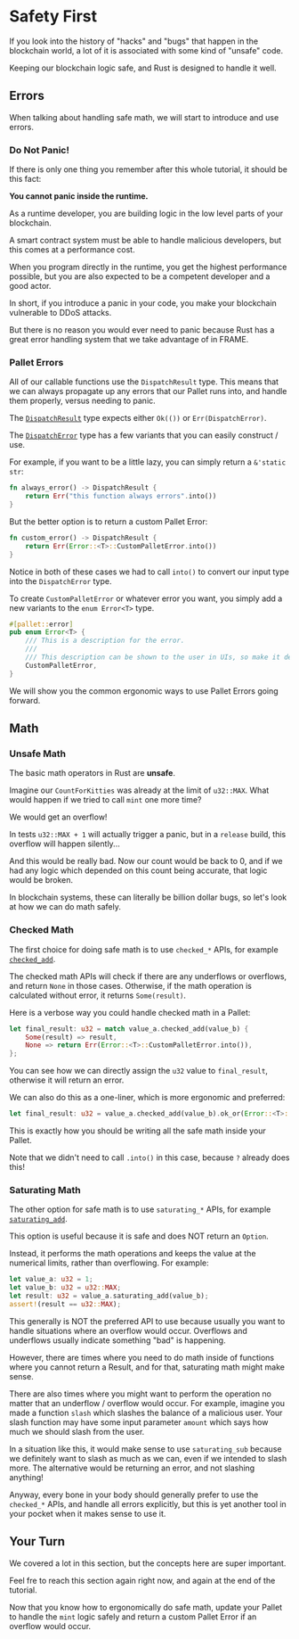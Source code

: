 # Safety First

If you look into the history of "hacks" and "bugs" that happen in the blockchain world, a lot of it is associated with some kind of "unsafe" code.

Keeping our blockchain logic safe, and Rust is designed to handle it well.

## Errors

When talking about handling safe math, we will start to introduce and use errors.

### Do Not Panic!

If there is only one thing you remember after this whole tutorial, it should be this fact:

**You cannot panic inside the runtime.**

As a runtime developer, you are building logic in the low level parts of your blockchain.

A smart contract system must be able to handle malicious developers, but this comes at a performance cost.

When you program directly in the runtime, you get the highest performance possible, but you are also expected to be a competent developer and a good actor.

In short, if you introduce a panic in your code, you make your blockchain vulnerable to DDoS attacks.

But there is no reason you would ever need to panic because Rust has a great error handling system that we take advantage of in FRAME.

### Pallet Errors

All of our callable functions use the `DispatchResult` type. This means that we can always propagate up any errors that our Pallet runs into, and handle them properly, versus needing to panic.

The [`DispatchResult`](https://docs.rs/frame-support/37.0.0/frame_support/dispatch/type.DispatchResult.html) type expects either `Ok(())` or `Err(DispatchError)`.

The [`DispatchError`](https://docs.rs/frame-support/37.0.0/frame_support/pallet_prelude/enum.DispatchError.html) type has a few variants that you can easily construct / use.

For example, if you want to be a little lazy, you can simply return a `&'static str`:

```rust
fn always_error() -> DispatchResult {
	return Err("this function always errors".into())
}
```

But the better option is to return a custom Pallet Error:

```rust
fn custom_error() -> DispatchResult {
	return Err(Error::<T>::CustomPalletError.into())
}
```

Notice in both of these cases we had to call `into()` to convert our input type into the `DispatchError` type.

To create `CustomPalletError` or whatever error you want, you simply add a new variants to the `enum Error<T>` type.

```rust
#[pallet::error]
pub enum Error<T> {
	/// This is a description for the error.
	///
	/// This description can be shown to the user in UIs, so make it descriptive.
	CustomPalletError,
}
```

We will show you the common ergonomic ways to use Pallet Errors going forward.

## Math

### Unsafe Math

The basic math operators in Rust are **unsafe**.

Imagine our `CountForKitties` was already at the limit of `u32::MAX`. What would happen if we tried to call `mint` one more time?

We would get an overflow!

In tests `u32::MAX + 1` will actually trigger a panic, but in a `release` build, this overflow will happen silently...

And this would be really bad. Now our count would be back to 0, and if we had any logic which depended on this count being accurate, that logic would be broken.

In blockchain systems, these can literally be billion dollar bugs, so let's look at how we can do math safely.

### Checked Math

The first choice for doing safe math is to use `checked_*` APIs, for example [`checked_add`](https://docs.rs/num/latest/num/trait.CheckedAdd.html).

The checked math APIs will check if there are any underflows or overflows, and return `None` in those cases. Otherwise, if the math operation is calculated without error, it returns `Some(result)`.

Here is a verbose way you could handle checked math in a Pallet:

```rust
let final_result: u32 = match value_a.checked_add(value_b) {
	Some(result) => result,
	None => return Err(Error::<T>::CustomPalletError.into()),
};
```

You can see how we can directly assign the `u32` value to `final_result`, otherwise it will return an error.

We can also do this as a one-liner, which is more ergonomic and preferred:

```rust
let final_result: u32 = value_a.checked_add(value_b).ok_or(Error::<T>::CustomPalletError)?;
```

This is exactly how you should be writing all the safe math inside your Pallet.

Note that we didn't need to call `.into()` in this case, because `?` already does this!

### Saturating Math

The other option for safe math is to use `saturating_*` APIs, for example [`saturating_add`](https://docs.rs/num/latest/num/traits/trait.SaturatingAdd.html).

This option is useful because it is safe and does NOT return an `Option`.

Instead, it performs the math operations and keeps the value at the numerical limits, rather than overflowing. For example:

```rust
let value_a: u32 = 1;
let value_b: u32 = u32::MAX;
let result: u32 = value_a.saturating_add(value_b);
assert!(result == u32::MAX);
```

This generally is NOT the preferred API to use because usually you want to handle situations where an overflow would occur. Overflows and underflows usually indicate something "bad" is happening.

However, there are times where you need to do math inside of functions where you cannot return a Result, and for that, saturating math might make sense.

There are also times where you might want to perform the operation no matter that an underflow / overflow would occur. For example, imagine you made a function `slash` which slashes the balance of a malicious user. Your slash function may have some input parameter `amount` which says how much we should slash from the user.

In a situation like this, it would make sense to use `saturating_sub` because we definitely want to slash as much as we can, even if we intended to slash more. The alternative would be returning an error, and not slashing anything!

Anyway, every bone in your body should generally prefer to use the `checked_*` APIs, and handle all errors explicitly, but this is yet another tool in your pocket when it makes sense to use it.

## Your Turn

We covered a lot in this section, but the concepts here are super important.

Feel fre to reach this section again right now, and again at the end of the tutorial.

Now that you know how to ergonomically do safe math, update your Pallet to handle the `mint` logic safely and return a custom Pallet Error if an overflow would occur.
